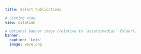 ```yaml
---
title: Select Publications

# Listing view
view: citation

# Optional banner image (relative to `assets/media/` folder).
banner:
  caption: 'Lets'
  image: wave.png
---
```

